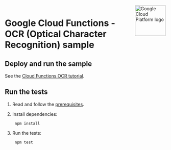 <img src="https://avatars2.githubusercontent.com/u/2810941?v=3&s=96" alt="Google Cloud Platform logo" title="Google Cloud Platform" align="right" height="96" width="96"/>

# Google Cloud Functions - OCR (Optical Character Recognition) sample

[tutorial]: https://cloud.google.com/functions/docs/tutorials/ocr
[code]: app/index.js

## Deploy and run the sample

See the [Cloud Functions OCR tutorial][tutorial].

## Run the tests

1. Read and follow the [prerequisites](https://github.com/GoogleCloudPlatform/nodejs-docs-samples#prerequisites).

1. Install dependencies:

        npm install

1. Run the tests:

        npm test
